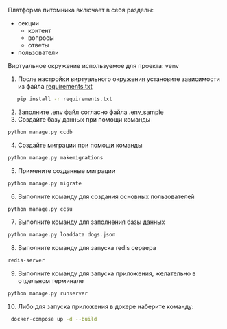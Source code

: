 Платформа питомника включает в себя разделы:
- секции 
  - контент
  - вопросы
  - ответы
- пользователи

Виртуальное окружение используемое для проекта: venv

1) После настройки виртуального окружения установите зависимости из файла [requirements.txt](requirements.txt)
 ``` bash
    pip install -r requirements.txt
```
2) Заполните .env файл согласно файла .env_sample
3) Создайте базу данных при помощи команды
```bash
python manage.py cсdb

```
4) Создайте миграции при помощи команды 
```bash
python manage.py makemigrations
 ```
5) Примените созданные миграции
```bash
python manage.py migrate

```

6) Выполните команду для создания основных пользователей
```bash
python manage.py ccsu
```

7) Выполните команду для заполнения базы данных
```bash
python manage.py loaddata dogs.json
```

8) Выполните команду для запуска redis сервера
```bash
redis-server
```
9) Выполните команду для запуска приложения, желательно в отдельном терминале
```bash
python manage.py runserver
```

10) Либо для запуска приложения в докере наберите команду:
```bash
 docker-compose up -d --build
```